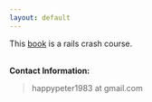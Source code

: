 ```yaml
---
layout: default
---
```


This [book](book/) is a rails crash course.

<p><br /><b>Contact Information:</b></p>

<blockquote>
<p>
happypeter1983 at gmail.com
</p>
</blockquote>




